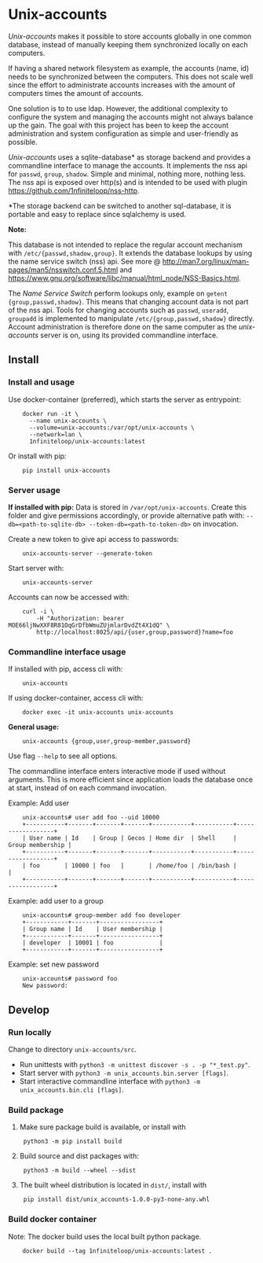# Unix-accounts

_Unix-accounts_ makes it possible to store accounts globally in one common
database, instead of manually keeping them synchronized locally on each
computers.

If having a shared network filesystem as example, the accounts (name, id) needs
to be synchronized between the computers. This does not scale well since the
effort to administrate accounts increases with the amount of computers times
the amount of accounts.

One solution is to to use ldap. However, the additional complexity to configure
the system and managing the accounts might not always balance up the gain. The
goal with this project has been to keep the account administration and system
configuration as simple and user-friendly as possible.

_Unix-accounts_ uses a sqlite-database* as storage backend and provides a
commandline interface to manage the accounts. It implements the nss api for
`passwd`, `group`, `shadow`. Simple and minimal, nothing more, nothing less.
The nss api is exposed over http(s) and is intended to be used with plugin
<https://github.com/1nfiniteloop/nss-http>.

*The storage backend can be switched to another sql-database, it is portable
and easy to replace since sqlalchemy is used.

__Note:__

This database is not intended to replace the regular account mechanism with
`/etc/{passwd,shadow,group}`. It extends the database lookups by using the name
service switch (nss) api. See more @
<http://man7.org/linux/man-pages/man5/nsswitch.conf.5.html>
and <https://www.gnu.org/software/libc/manual/html_node/NSS-Basics.html>.

The _Name Service Switch_ perform lookups only, example on
`getent {group,passwd,shadow}`. This means that changing account data is not
part of the nss api. Tools for changing accounts such as `passwd`, `useradd`,
`groupadd` is implemented to manipulate `/etc/{group,passwd,shadow}` directly.
Account administration is therefore done on the same computer as the
_unix-accounts_ server is on, using its provided commandline interface.

## Install

### Install and usage

Use docker-container (preferred), which starts the server as entrypoint:

        docker run -it \
          --name unix-accounts \
          --volume=unix-accounts:/var/opt/unix-accounts \
          --network=lan \
          1nfiniteloop/unix-accounts:latest

Or install with pip:

        pip install unix-accounts

### Server usage

__If installed with pip:__ Data is stored in `/var/opt/unix-accounts`. Create
this folder and give permissions accordingly, or provide alternative path with:
`--db=<path-to-sqlite-db> --token-db=<path-to-token-db>` on invocation.

Create a new token to give api access to passwords:

        unix-accounts-server --generate-token

Start server with:

        unix-accounts-server

Accounts can now be accessed with:

        curl -i \
            -H "Authorization: bearer MOE66ljNwXXF8R81OqGrDfbWmuZUjmlarDvdZt4X1dQ" \
            http://localhost:8025/api/{user,group,password}?name=foo

### Commandline interface usage

If installed with pip, access cli with:

        unix-accounts

If using docker-container, access cli with:

        docker exec -it unix-accounts unix-accounts

__General usage:__

        unix-accounts {group,user,group-member,password}

Use flag `--help` to see all options.

The commandline interface enters interactive mode if used without arguments.
This is more efficient since application loads the database once at start,
instead of on each command invocation.

Example: Add user

        unix-accounts# user add foo --uid 10000
        +-----------+-------+-------+-------+-----------+-----------+------------------+
        | User name | Id    | Group | Gecos | Home dir  | Shell     | Group membership |
        +-----------+-------+-------+-------+-----------+-----------+------------------+
        | foo       | 10000 | foo   |       | /home/foo | /bin/bash |                  |
        +-----------+-------+-------+-------+-----------+-----------+------------------+

Example: add user to a group

        unix-accounts# group-member add foo developer
        +------------+-------+-----------------+
        | Group name | Id    | User membership |
        +------------+-------+-----------------+
        | developer  | 10001 | foo             |
        +------------+-------+-----------------+

Example: set new password

        unix-accounts# password foo
        New password:

## Develop

### Run locally

Change to directory `unix-accounts/src`.

* Run unittests with `python3 -m unittest discover -s . -p "*_test.py"`.
* Start server with `python3 -m unix_accounts.bin.server [flags]`.
* Start interactive commandline interface with `python3 -m unix_accounts.bin.cli [flags]`.

### Build package

1. Make sure package build is available, or install with

        python3 -m pip install build

2. Build source and dist packages with:

        python3 -m build --wheel --sdist

3. The built wheel distribution is located in `dist/`, install with

        pip install dist/unix_accounts-1.0.0-py3-none-any.whl

### Build docker container

Note: The docker build uses the local built python package.

        docker build --tag 1nfiniteloop/unix-accounts:latest .
